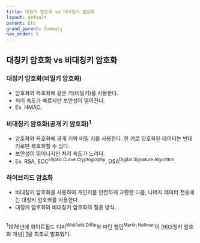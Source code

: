 ```yaml
---
title: 대칭키 암호화 vs 비대칭키 암호화
layout: default
parent: Etc
grand_parent: Summary
nav_order: 5
---
```


## 대칭키 암호화 vs 비대칭키 암호화
### 대칭키 암호화(비밀키 암호화)
- 암호화와 복호화에 같은 키(비밀키)를 사용한다.<br/> 
- 처리 속도가 빠르지만 보안성이 떨어진다.<br/>
- Ex. HMAC.<br/>

### 비대칭키 암호화(공개 키 암호화)<sup>1</sup>
- 암호화와 복호화에 공개 키와 비밀 키를 사용한다. 한 키로 암호화된 데이터는 반대 키로만 복호화할 수 있다.<br/>
- 보안성이 뛰어나지만 처리 속도가 느리다.<br/>
- Ex. RSA, ECC<sup>Elliptic Curve Cryptography</sup>, DSA<sup>Digital Signature Algorithm</sup>.<br/>

### 하이브리드 암호화
- 비대칭키 암호화를 사용하여 개인키를 안전하게 교환한 다음, 나머지 데이터 전송에는 대칭키 암호화를 사용한다.<br/>
- 대칭키 암호화와 비대칭키 암호화의 절충 방식.<br/><br/>

<sup>1</sup>1976년에 화이트필드 디피<sup>Whitfield Diffie</sup>와 마틴 헬먼<sup>Martin Hellman</sup>이 [비대칭키 암호화 개념] [1]을 최초로 발표했다.<br/>

[1]: https://www.scirp.org/reference/referencespapers?referenceid=1940218